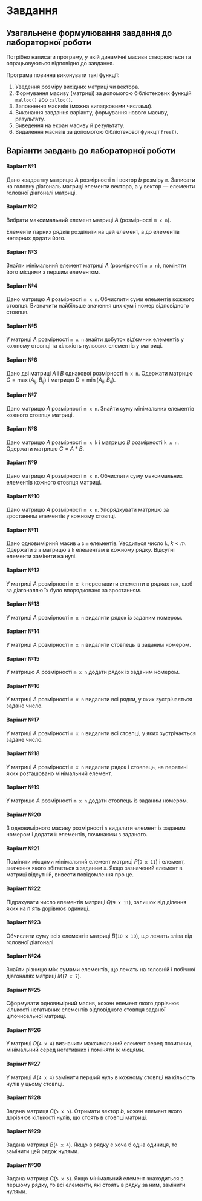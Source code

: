 # Завдання
## Узагальнене формулювання завдання до лабораторної роботи

Потрібно написати програму, у якій динамічні масиви створюються та опрацьовуються відповідно до завдання.

Програма повинна виконувати такі функції:
1. Уведення розміру вихідних матриці чи вектора.
1. Формування масиву (матриці) за допомогою бібліотекових функцій `malloc()` або `calloc()`.
1. Заповнення масивів (можна випадковими числами).
1. Виконання завдання варіанту, формування нового масиву, результату.
1. Виведення на екран масиву й результату.
1. Видалення масивів за допомогою бібліотекової функції `free()`.

## Варіанти завдань до лабораторної роботи
#### Варіант №1
Дано квадратну матрицю $A$ розмірності `m` і вектор $b$ розміру `m`. Записати на головну діагональ матриці елементи вектора, а у вектор — елементи головної діагоналі матриці.

#### Варіант №2
Вибрати максимальний елемент матриці $A$ (розмірності `m x n`).

Елементи парних рядків розділити на цей елемент, а до елементів непарних додати його.

#### Варіант №3
Знайти мінімальний елемент матриці $A$ (розмірності `m x n`), поміняти його місцями з першим елементом.

#### Варіант №4
Дано матрицю $A$ розмірності `m x n`. Обчислити суми елементів кожного стовпця. Визначити найбільше значення цих сум і номер відповідного стовпця.

#### Варіант №5
У матриці $A$ розмірності `m x n` знайти добуток від’ємних елементів у кожному стовпці та кількість нульових елементів у матриці.

#### Варіант №6
Дано дві матриці $A$ і $B$ однакової розмірності `m x n`. Одержати матрицю $C=\max(A_{ij}, B_{ij})$ і матрицю $D=\min(A_{ij}, B_{ij})$.

#### Варіант №7
Дано матрицю $A$ розмірності `m x n`. Знайти суму мінімальних елементів кожного стовпця матриці.

#### Варіант №8
Дано матрицю $A$ розмірності `m x k` і матрицю $B$ розмірності `k x n`. Одержати матрицю $C = A * B$.

#### Варіант №9
Дано матрицю $A$ розмірності `m x n`. Обчислити суму максимальних елементів кожного стовпця матриці.

#### Варіант №10
Дано матрицю $A$ розмірності `m x n`. Упорядкувати матрицю за зростанням елементів у кожному стовпці.

#### Варіант №11
Дано одновимірний масив `a` з `m` елементів. Уводиться число `k`, $k < m$. Одержати з `a` матрицю з `k` елементам в кожному рядку. Відсутні елементи замінити на нулі.

#### Варіант №12
У матриці $A$ розмірності `m x k` переставити елементи в рядках так, щоб за діагоналлю їх було впорядковано за зростанням.

#### Варіант №13
У матриці $A$ розмірності `m x n` видалити рядок із заданим номером.

#### Варіант №14
У матриці $A$ розмірності `m x n` видалити стовпець із заданим номером.

#### Варіант №15
У матрицю $A$ розмірності `m x n` додати рядок із заданим номером.

#### Варіант №16
У матриці $A$ розмірності `m x n` видалити всі рядки, у яких зустрічається задане число.

#### Варіант №17
У матриці $A$ розмірності `m x n` видалити всі стовпці, у яких зустрічається задане число.

#### Варіант №18
У матриці $A$ розмірності `m x n` видалити рядок і стовпець, на перетині яких розташовано мінімальний елемент.

#### Варіант №19
У матрицю $A$ розмірності `m x n` додати стовпець із заданим номером.

#### Варіант №20
З одновимірного масиву розмірності `n` видалити елемент із заданим номером і додати `k` елементів, починаючи з заданого.

#### Варіант №21
Поміняти місцями мінімальний елемент матриці $P$(`9 х 11`) і елемент, значення якого збігається з заданим `X`. Якщо зазначений елемент в матриці відсутній, вивести повідомлення про це.

#### Варіант №22
Підрахувати число елементів матриці $Q$(`9 х 11`), залишок від ділення яких на п'ять дорівнює одиниці.

#### Варіант №23
Обчислити суму всіх елементів матриці $B$(`10 х 10`), що лежать зліва від головної діагоналі.

#### Варіант №24
Знайти різницю між сумами елементів, що лежать на головній і побічної діагоналях матриці $M$(`7 х 7`).

#### Варіант №25
Сформувати одновимірний масив, кожен елемент якого дорівнює кількості негативних елементів відповідного стовпця заданої цілочисельної матриці.

#### Варіант №26
У матриці $D$(`4 x 4`) визначити максимальний елемент серед позитиних, мінімальний серед негативних і поміняти їх місцями.

#### Варіант №27
У матриці  $A$(`4 x 4`) замінити перший нуль в кожному стовпці на кількість нулів у цьому стовпці.

#### Варіант №28
Задана матриця $C$(`5 x 5`). Отримати вектор $b$, кожен елемент якого дорівнює кількості нулів, що стоять в стовпці матриці.

#### Варіант №29
Задана матриця $B$(`4 x 4`). Якщо в рядку є хоча б одна одиниця, то замінити цей рядок нулями.

#### Варіант №30
Задана матриця $C$(`5 x 5`). Якщо мінімальний елемент знаходиться в першому рядку, то всі елементи, які стоять в рядку за ним, замінити нулями.